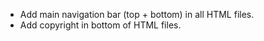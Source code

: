 * Add main navigation bar (top + bottom) in all HTML files.
* Add copyright in bottom of HTML files.
